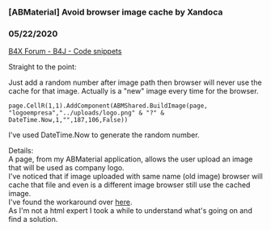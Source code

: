 ### [ABMaterial] Avoid browser image cache by Xandoca
### 05/22/2020
[B4X Forum - B4J - Code snippets](https://www.b4x.com/android/forum/threads/118092/)

Straight to the point:  
  
Just add a random number after image path then browser will never use the cache for that image. Actually is a "new" image every time for the browser.  

```B4X
page.CellR(1,1).AddComponent(ABMShared.BuildImage(page, "logoempresa","../uploads/logo.png" & "?" & DateTime.Now,1,"",187,106,False))
```

  
  
I've used DateTime.Now to generate the random number.  
  
Details:  
A page, from my ABMaterial application, allows the user upload an image that will be used as company logo.   
I've noticed that if image uploaded with same name (old image) browser will cache that file and even is a different image browser still use the cached image.   
I've found the workaround over [here](https://stackoverflow.com/questions/126772/how-to-force-a-web-browser-not-to-cache-images).  
As I'm not a html expert I took a while to understand what's going on and find a solution.